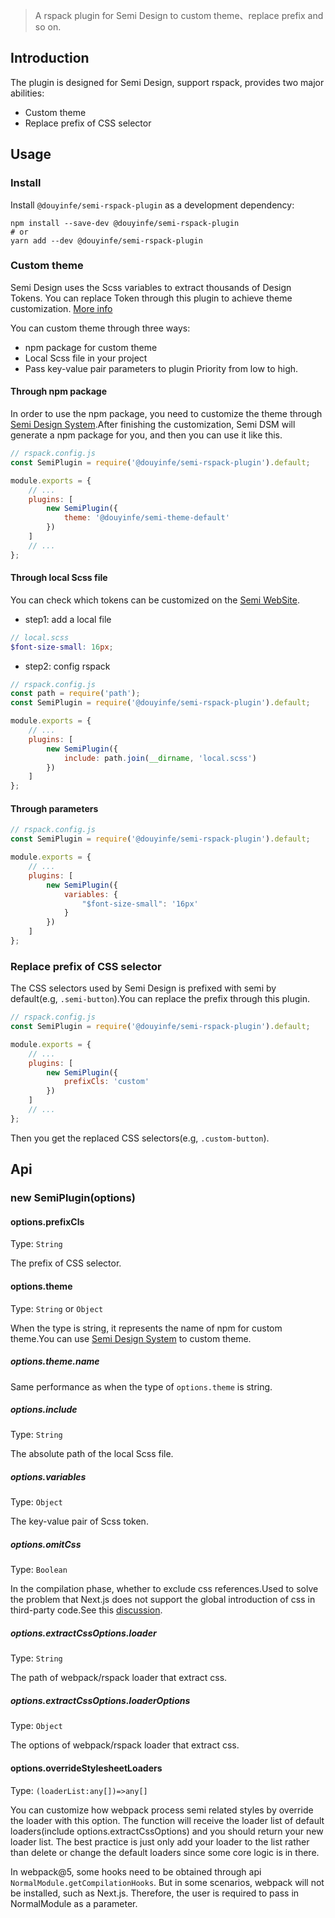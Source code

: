 > A rspack plugin for Semi Design to custom theme、replace prefix and so on.

## Introduction
The plugin is designed for Semi Design, support rspack, provides two major abilities:
- Custom theme
- Replace prefix of CSS selector 

## Usage 

### Install 
Install `@douyinfe/semi-rspack-plugin` as a development dependency:

``` shell
npm install --save-dev @douyinfe/semi-rspack-plugin
# or
yarn add --dev @douyinfe/semi-rspack-plugin
```

### Custom theme
Semi Design uses the Scss variables to extract thousands of Design Tokens. You can replace Token through this plugin to achieve theme customization. [More info](https://semi.design/dsm/)

You can custom theme through three ways:
- npm package for custom theme
- Local Scss file in your project
- Pass key-value pair parameters to plugin 
Priority from low to high.
#### Through npm package 

In order to use the npm package, you need to customize the theme through [Semi Design System](https://semi.design/dsm/).After finishing the customization, Semi DSM will generate a npm package for you, and then you can use it like this.

``` js
// rspack.config.js
const SemiPlugin = require('@douyinfe/semi-rspack-plugin').default;

module.exports = {
    // ...
    plugins: [
        new SemiPlugin({
            theme: '@douyinfe/semi-theme-default'
        })
    ]
    // ...
};
```

#### Through local Scss file

You can check which tokens can be customized on the [Semi WebSite](https://semi.design/en-US/basic/tokens).

- step1: add a local file
``` scss
// local.scss
$font-size-small: 16px;

```
- step2: config rspack
``` js
// rspack.config.js
const path = require('path');
const SemiPlugin = require('@douyinfe/semi-rspack-plugin').default;

module.exports = {
    // ...
    plugins: [
        new SemiPlugin({
            include: path.join(__dirname, 'local.scss')
        })
    ]
};
```

#### Through parameters
``` js
// rspack.config.js
const SemiPlugin = require('@douyinfe/semi-rspack-plugin').default;

module.exports = {
    // ...
    plugins: [
        new SemiPlugin({
            variables: {
                "$font-size-small": '16px'
            }
        })
    ]
};
```

### Replace prefix of CSS selector
The CSS selectors used by Semi Design is prefixed with semi by default(e.g, `.semi-button`).You can replace the prefix through this plugin.

``` js
// rspack.config.js
const SemiPlugin = require('@douyinfe/semi-rspack-plugin').default;

module.exports = {
    // ...
    plugins: [
        new SemiPlugin({
            prefixCls: 'custom'
        })
    ]
    // ...
};
```

Then you get the replaced CSS selectors(e.g, `.custom-button`).

## Api
### new SemiPlugin(options)

#### options.prefixCls

Type: `String`

The prefix of CSS selector.

#### options.theme

Type: `String` or `Object`

When the type is string, it represents the name of npm for custom theme.You can use [Semi Design System](https://semi.design) to custom theme.

##### options.theme.name

Same performance as when the type of `options.theme` is string.

##### options.include

Type: `String`

The absolute path of the local Scss file.

##### options.variables

Type: `Object`

The key-value pair of Scss token.

##### options.omitCss

Type: `Boolean`

In the compilation phase, whether to exclude css references.Used to solve the problem that Next.js does not support the global introduction of css in third-party code.See this [discussion](https://github.com/vercel/next.js/discussions/27953).


##### options.extractCssOptions.loader

Type: `String`

The path of webpack/rspack loader that extract css.

##### options.extractCssOptions.loaderOptions

Type: `Object`

The options of webpack/rspack loader that extract css.

#### options.overrideStylesheetLoaders

Type: `(loaderList:any[])=>any[]`

You can customize how webpack process semi related styles by override the loader with this option. The function will receive the loader list of default loaders(include options.extractCssOptions) and you should return your new loader list. The best practice is just only add your loader to the list rather than delete or change the default loaders since some core logic is in there.


In webpack@5, some hooks need to be obtained through api `NormalModule.getCompilationHooks`. But in some scenarios, webpack will not be installed, such as Next.js. Therefore, the user is required to pass in NormalModule as a parameter.